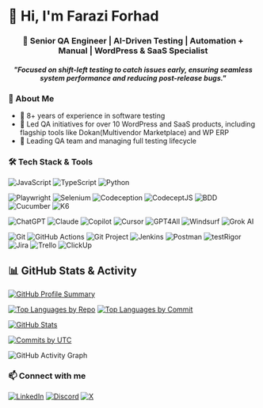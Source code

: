 # 👋 Hi, I'm Farazi Forhad

<h3 align="center">🚀 Senior QA Engineer | AI-Driven Testing | Automation + Manual | WordPress & SaaS Specialist </h3>
<h5 align="center">"Focused on shift-left testing to catch issues early, ensuring seamless system performance and reducing post-release bugs." </h5>


### 🎨 About Me
- 🔬 8+ years of experience in software testing
- 🛒 Led QA initiatives for over 10 WordPress and SaaS products, including flagship tools like Dokan(Multivendor Marketplace) and WP ERP
- 🔧 Leading QA team and managing full testing lifecycle



### 🛠️ Tech Stack & Tools
![JavaScript](https://img.shields.io/badge/JavaScript-F7DF1E?style=flat&logo=javascript&logoColor=black)
![TypeScript](https://img.shields.io/badge/TypeScript-3178C6?style=flat&logo=typescript&logoColor=white)
![Python](https://img.shields.io/badge/Python-3776AB?style=flat&logo=python&logoColor=white)

![Playwright](https://img.shields.io/badge/Playwright-45BA63?style=flat&logo=playwright&logoColor=white)
![Selenium](https://img.shields.io/badge/Selenium-43B02A?style=flat&logo=selenium&logoColor=white)
![Codeception](https://img.shields.io/badge/Codeception-000000?style=flat&logo=codeforces&logoColor=white)
![CodeceptJS](https://img.shields.io/badge/CodeceptJS-F29111?style=flat&logo=javascript&logoColor=white)
![BDD](https://img.shields.io/badge/BDD-7952B3?style=flat&logo=cucumber&logoColor=white)
![Cucumber](https://img.shields.io/badge/Cucumber-23D96C?style=flat&logo=cucumber&logoColor=white)
![K6](https://img.shields.io/badge/k6-7D64FF?style=for-the-badge)


![ChatGPT](https://img.shields.io/badge/ChatGPT-10A37F?style=flat&logo=openai&logoColor=white)
![Claude](https://img.shields.io/badge/Claude-000000?style=flat&logo=anthropic&logoColor=white)
![Copilot](https://img.shields.io/badge/GitHub%20Copilot-000000?style=flat&logo=github&logoColor=white)
![Cursor](https://img.shields.io/badge/Cursor-3B82F6?style=flat&logo=cursor&logoColor=white)
![GPT4All](https://img.shields.io/badge/GPT4All-5E5DF0?style=for-the-badge&logo=artificial%20intelligence&logoColor=white)
![Windsurf](https://img.shields.io/badge/Windsurf-AE00FF?style=flat&logo=surfshark&logoColor=white)
![Grok AI](https://img.shields.io/badge/Grok_AI-orange?style=for-the-badge&logo=openai)

![Git](https://img.shields.io/badge/Git-F05032?style=flat&logo=git&logoColor=white)
![GitHub Actions](https://img.shields.io/badge/GitHub%20Actions-2088FF?style=flat&logo=githubactions&logoColor=white)
![Git Project](https://img.shields.io/badge/Git%20Project-181717?style=flat&logo=git&logoColor=white)
![Jenkins](https://img.shields.io/badge/Jenkins-D24939?style=flat&logo=jenkins&logoColor=white)
![Postman](https://img.shields.io/badge/Postman-FF6C37?style=flat&logo=postman&logoColor=white)
![testRigor](https://img.shields.io/badge/testRigor-000000?style=flat&logo=testinglibrary&logoColor=white)
![Jira](https://img.shields.io/badge/Jira-0052CC?style=flat&logo=jira&logoColor=white)
![Trello](https://img.shields.io/badge/Trello-0052CC?style=flat&logo=trello&logoColor=white)
![ClickUp](https://img.shields.io/badge/ClickUp-7B68EE?style=flat&logo=clickup&logoColor=white)


## 📊 GitHub Stats & Activity

[![GitHub Profile Summary](https://github-profile-summary-cards.vercel.app/api/cards/profile-details?username=FaraziF&theme=github_dark)](https://github.com/FaraziF)

[![Top Languages by Repo](https://github-profile-summary-cards.vercel.app/api/cards/repos-per-language?username=FaraziF&theme=github_dark)](https://github.com/FaraziF)
[![Top Languages by Commit](https://github-profile-summary-cards.vercel.app/api/cards/most-commit-language?username=FaraziF&theme=github_dark)](https://github.com/FaraziF)

[![GitHub Stats](https://github-readme-stats.vercel.app/api?username=FaraziF&show_icons=true&theme=github_dark)](https://github.com/FaraziF)
<!-- [![GitHub Streak](https://streak-stats.demolab.com?user=FaraziF&theme=dark&border_radius=5)](https://github.com/FaraziF) -->

[![Commits by UTC](https://github-profile-summary-cards.vercel.app/api/cards/productive-time?username=FaraziF&theme=github_dark&utcOffset=+6)](https://github.com/FaraziF)

![GitHub Activity Graph](https://github-readme-activity-graph.vercel.app/graph?username=FaraziF&theme=github-compact)


### 📫 Connect with me
[![LinkedIn](https://custom-icon-badges.demolab.com/badge/LinkedIn-000?style=for-the-badge&logo=linkedin-white&logoColor=fff)](https://www.linkedin.com/in/faraziforhad/)
[![Discord](https://img.shields.io/badge/Discord-000?style=for-the-badge&logo=discord&logoColor=white)](https://discord.com/users/farazi)
[![X](https://img.shields.io/badge/X-@YourHandle?style=for-the-badge&logo=x)](https://x.com/faraziforhadbd)
